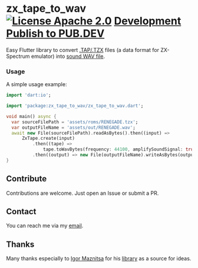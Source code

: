 # zx_tape_to_wav  [![License Apache 2.0](https://img.shields.io/badge/license-Apache%20License%202.0-green.svg)](https://www.apache.org/licenses/LICENSE-2.0) [Development](https://github.com/semack/zx_tape_to_wav/workflows/Development/badge.svg?branch=development) [Publish to PUB.DEV](https://github.com/semack/zx_tape_to_wav/workflows/Publish%20to%20PUB.DEV/badge.svg?branch=master)

Easy Flutter library to convert [.TAP/.TZX](https://documentation.help/BASin/format_tape.html) files (a data format for ZX-Spectrum emulator) into [sound WAV file](https://en.wikipedia.org/wiki/WAV).

### Usage
A simple usage example:
```dart
import 'dart:io';

import 'package:zx_tape_to_wav/zx_tape_to_wav.dart';

void main() async {
  var sourceFilePath = 'assets/roms/RENEGADE.tzx';
  var outputFileName = 'assets/out/RENEGADE.wav';
  await new File(sourceFilePath).readAsBytes().then((input) =>
      ZxTape.create(input)
          .then((tape) =>
              tape.toWavBytes(frequency: 44100, amplifySoundSignal: true))
          .then((output) => new File(outputFileName).writeAsBytes(output)));
}
```

## Contribute
Contributions are welcome. Just open an Issue or submit a PR. 

## Contact
You can reach me via my [email](mailto://semack@gmail.com).

## Thanks
Many thanks especially to [Igor Maznitsa](https://github.com/raydac) for his [library](https://github.com/raydac/zxtap-to-wav) as a source for ideas.



